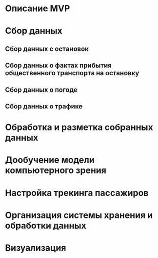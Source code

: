 # Описание MVP
# Сбор данных
## Сбор данных с остановок
## Сбор данных о фактах прибытия общественного транспорта на остановку
## Сбор данных о погоде
## Сбор данных о трафике
# Обработка и разметка собранных данных
# Дообучение модели компьютерного зрения
# Настройка трекинга пассажиров
# Организация системы хранения и обработки данных
# Визуализация
